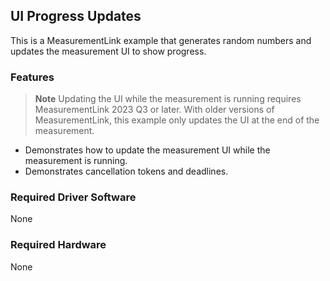 ## UI Progress Updates

This is a MeasurementLink example that generates random numbers and updates the measurement UI to
show progress.

### Features

> **Note**
> Updating the UI while the measurement is running requires MeasurementLink 2023 Q3 or later.
> With older versions of MeasurementLink, this example only updates the UI at the end of the
> measurement.

- Demonstrates how to update the measurement UI while the measurement is running.
- Demonstrates cancellation tokens and deadlines.

### Required Driver Software

None

### Required Hardware

None